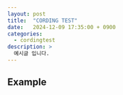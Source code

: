 ```yaml
---
layout: post
title:  "CORDING TEST"
date:   2024-12-09 17:35:00 + 0900
categories:
  - cordingtest
description: >
  예시글 입니다.
---
```

## Example